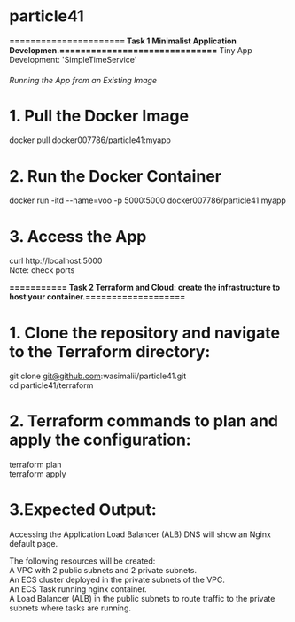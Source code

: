 

# particle41
**====================== Task 1 Minimalist Application Developmen.==============================** 
Tiny App Development: 'SimpleTimeService'

###### Running the App from an Existing Image
# 1. Pull the Docker Image
docker pull docker007786/particle41:myapp

# 2. Run the Docker Container
docker run -itd --name=voo -p 5000:5000 docker007786/particle41:myapp

# 3. Access the App
curl http://localhost:5000<br>
Note: check ports 



**=========== Task 2 Terraform and Cloud: create the infrastructure to host your container.===================** 

# 1. Clone the repository and navigate to the Terraform directory:
git clone git@github.com:wasimalii/particle41.git<br>
cd particle41/terraform

# 2. Terraform commands to plan and apply the configuration:
terraform plan<br>
terraform apply

# 3.Expected Output: 

Accessing the Application Load Balancer (ALB) DNS will show an Nginx default page.

The following resources will be created:<br>
A VPC with 2 public subnets and 2 private subnets.<br>
An ECS cluster deployed in the private subnets of the VPC.<br>
An ECS Task running nginx container.<br>
A Load Balancer (ALB) in the public subnets to route traffic to the private subnets where tasks are running.



